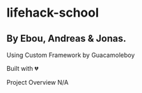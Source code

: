 # lifehack-school
## By Ebou, Andreas & Jonas.

Using Custom Framework by Guacamoleboy

Built with 💔

Project Overview
N/A

